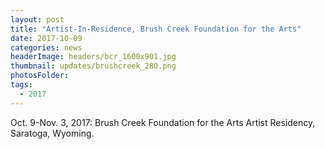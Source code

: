 ```yaml
---
layout: post
title: "Artist-In-Residence, Brush Creek Foundation for the Arts"
date: 2017-10-09
categories: news
headerImage: headers/bcr_1600x901.jpg
thumbnail: updates/brushcreek_280.png
photosFolder:
tags:
  - 2017
---
```


Oct. 9-Nov. 3, 2017: Brush Creek Foundation for the Arts
Artist Residency, Saratoga, Wyoming.
